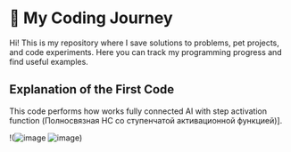 # 🚀 My Coding Journey 
Hi! This is my repository where I save solutions to problems, pet projects, and code experiments. Here you can track my programming progress and find useful examples.


## Explanation of the First Code  

This code performs how works fully connected AI with step activation function
(Полносвязная НС со ступенчатой активационной функцией)].  

!(![image](https://github.com/user-attachments/assets/d2bdd34a-dcde-437f-bf1d-2d306bd68635)
![image](https://github.com/user-attachments/assets/43c2fe1a-3688-419f-a62e-14b811c65ea4))  

